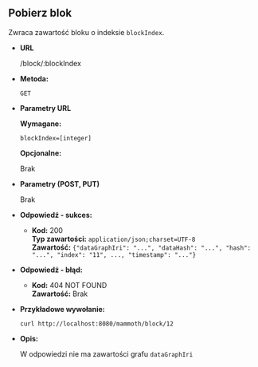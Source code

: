 **Pobierz blok**
----
  Zwraca zawartość bloku o indeksie `blockIndex`.

* **URL**

  /block/:blockIndex

* **Metoda:**

  `GET`

*  **Parametry URL**

   **Wymagane:**

   `blockIndex=[integer]`

   **Opcjonalne:**

   Brak

* **Parametry (POST, PUT)**

  Brak

* **Odpowiedź - sukces:**

  * **Kod:** 200<br />
    **Typ zawartości:** `application/json;charset=UTF-8`<br />
    **Zawartość:**
    `{"dataGraphIri": "...", "dataHash": "...", "hash": "...", "index": "11", ..., "timestamp": "..."}`
 
* **Odpowiedź - błąd:**

  * **Kod:** 404 NOT FOUND<br />
    **Zawartość:** Brak

* **Przykładowe wywołanie:**

  `curl http://localhost:8080/mammoth/block/12`
* **Opis:**

  W odpowiedzi nie ma zawartości grafu `dataGraphIri`